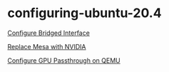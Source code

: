 # configuring-ubuntu-20.4

[Configure Bridged Interface](https://www.answertopia.com/ubuntu/creating-an-ubuntu-kvm-networked-bridge-interface/)

[Replace Mesa with NVIDIA](https://linuxconfig.org/how-to-install-the-nvidia-drivers-on-ubuntu-20-04-focal-fossa-linux)

[Configure GPU Passthrough on QEMU](https://mathiashueber.com/pci-passthrough-ubuntu-2004-virtual-machine/)

